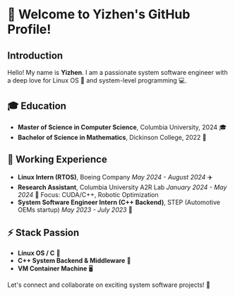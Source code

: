 # 👋 Welcome to Yizhen's GitHub Profile!

## Introduction

Hello! My name is **Yizhen**. I am a passionate system software engineer with a deep love for Linux OS 🐧 and system-level programming 💻.

## 🎓 Education

- **Master of Science in Computer Science**, Columbia University, 2024 🎓
- **Bachelor of Science in Mathematics**, Dickinson College, 2022 📘

## 💼 Working Experience

- **Linux Intern (RTOS)**, Boeing Company *May 2024 - August 2024* ✈️
- **Research Assistant**, Columbia University A2R Lab *January 2024 - May 2024* 🤖 Focus: CUDA/C++, Robotic Optimization
- **System Software Engineer Intern (C++ Backend)**, STEP (Automotive OEMs startup) *May 2023 - July 2023* 🚗

## ⚡ Stack Passion

- **Linux OS / C** 🐧
- **C++ System Backend & Middleware** 🔧
- **VM Container Machine** 🖥️

Let's connect and collaborate on exciting system software projects! 🌟
